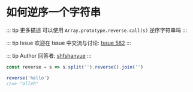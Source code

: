 # 如何逆序一个字符串

::: tip 更多描述 
 可以使用 `Array.prototype.reverse.call(s)` 逆序字符串吗 
::: 

::: tip Issue 
 欢迎在 Issue 中交流与讨论: [Issue 582](https://github.com/shfshanyue/Daily-Question/issues/582) 
:::

::: tip Author 
回答者: [shfshanyue](https://github.com/shfshanyue) 
:::

``` js
const reverse = s => s.split('').reverse().join('')

reverse('hello')
//=> "olleh"
```